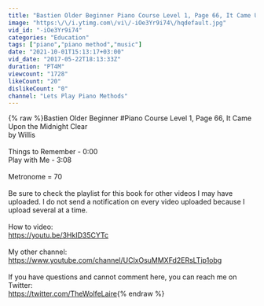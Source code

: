 ```yaml
---
title: "Bastien Older Beginner Piano Course Level 1, Page 66, It Came Upon the Midnight Clear"
image: "https:\/\/i.ytimg.com\/vi\/-iOe3Yr9i74\/hqdefault.jpg"
vid_id: "-iOe3Yr9i74"
categories: "Education"
tags: ["piano","piano method","music"]
date: "2021-10-01T15:13:17+03:00"
vid_date: "2017-05-22T18:13:33Z"
duration: "PT4M"
viewcount: "1728"
likeCount: "20"
dislikeCount: "0"
channel: "Lets Play Piano Methods"
---
```

{% raw %}Bastien Older Beginner #Piano Course Level 1, Page 66, It Came Upon the Midnight Clear<br />by Willis<br /><br />Things to Remember - 0:00<br />Play with Me - 3:08<br /><br />Metronome = 70<br /><br />Be sure to check the playlist for this book for other videos I may have uploaded.  I do not send a notification on every video uploaded because I upload several at a time.<br /><br />How to video:<br /><a rel="nofollow" target="blank" href="https://youtu.be/3HkID35CYTc">https://youtu.be/3HkID35CYTc</a><br /><br />My other channel:<br /><a rel="nofollow" target="blank" href="https://www.youtube.com/channel/UClxOsuMMXFd2ERsLTip1obg">https://www.youtube.com/channel/UClxOsuMMXFd2ERsLTip1obg</a><br /><br />If you have questions and cannot comment here, you can reach me on Twitter:<br /><a rel="nofollow" target="blank" href="https://twitter.com/TheWolfeLaire">https://twitter.com/TheWolfeLaire</a>{% endraw %}

